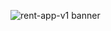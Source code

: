 <p align=”center”>
<img src="https://user-images.githubusercontent.com/65881558/148010616-5af017c5-9f75-49c5-b2a5-29611d322b71.png" alt="rent-app-v1 banner">
</p>
